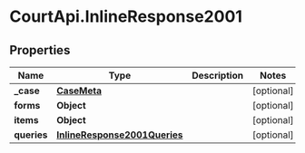 # CourtApi.InlineResponse2001

## Properties
Name | Type | Description | Notes
------------ | ------------- | ------------- | -------------
**_case** | [**CaseMeta**](CaseMeta.md) |  | [optional] 
**forms** | **Object** |  | [optional] 
**items** | **Object** |  | [optional] 
**queries** | [**InlineResponse2001Queries**](InlineResponse2001Queries.md) |  | [optional] 


